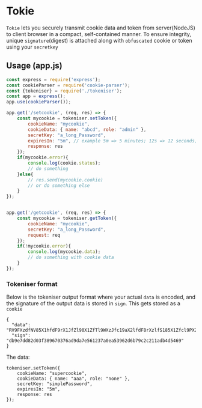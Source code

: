 # Tokie

`Tokie` lets you securely transmit cookie data and token from server(NodeJS) to client browser in a compact, self-contained manner. To ensure integrity, unique `signature`(digest) is attached along with `obfuscated` cookie or token using your `secretkey`




## Usage (app.js)


```js
const express = require('express');
const cookieParser = require('cookie-parser');
const {tokeniser} = require('./tokeniser');
const app = express();
app.use(cookieParser());

app.get('/setcookie', (req, res) => {
    const mycookie = tokeniser.setToken({
        cookieName: "mycookie",
        cookieData: { name: "abcd", role: "admin" },
        secretKey: "a_long_Password",
        expiresIn: "5m", // example 5m => 5 minutes; 12s => 12 seconds; 3h => 3 hours; 2d => 2 days
        response: res
    });
    if(mycookie.error){
    	console.log(cookie.status);
        // do something
    }else{
        // res.send(mycookie.cookie)
        // or do something else
    }
});


app.get('/getcookie', (req, res) => {
    const mycookie = tokeniser.getToken({
        cookieName: "mycookie",
        secretKey: "a_long_Password",
        request: req
    });
    if(!mycookie.error){
    	console.log(mycookie.data);
    	// do something with cookie data
    }
});

```


### Tokeniser format

Below is the tokeniser output format where your actual `data` is encoded, and the signature of the output data is stored in `sign`.
This gets stored as a `cookie`

```
{
  "data": "RV9FXzdfNV85X1hfdF9rX1JfZl90X1ZfTl9WXzJfc19aX2lfdF8rXzlfS185X1Zfcl9PX2VfZ185XzNfQ19WX1BfeV9lX2dfNF9NXzFfV18=",
  "sign": "db9e7dd82d03f389670376ad9da7e561237a0ea53962d6b79c2c211adb4d5469"
}

```

The data:

```
tokeniser.setToken({
    cookieName: "supercookie",
    cookieData: { name: "aaa", role: "none" },
    secretKey: "simplePassword",
    expiresIn: "5m",
    response: res
});
```
